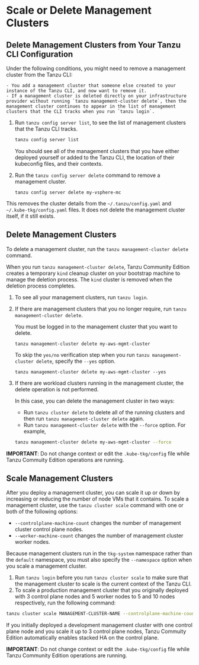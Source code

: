 # Scale or Delete Management Clusters
##  Delete Management Clusters from Your Tanzu CLI Configuration

Under the following conditions, you might need to remove a management cluster from the Tanzu CLI:

    - You add a management cluster that someone else created to your instance of the Tanzu CLI, and now want to remove it.
    - If a management cluster is deleted directly on your infrastructure provider without running `tanzu management-cluster delete`, then the management cluster continues to appear in the list of management clusters that the CLI tracks when you run `tanzu login`.

1. Run `tanzu config server list`, to see the list of management clusters that the Tanzu CLI tracks.

   ```sh
   tanzu config server list
   ```

   You should see all of the management clusters that you have either deployed yourself or added to the Tanzu CLI, the location of their kubeconfig files, and their contexts.

1. Run the `tanzu config server delete` command to remove a management cluster.

   ```
   tanzu config server delete my-vsphere-mc
   ```

This removes the cluster details from the `~/.tanzu/config.yaml` and `~/.kube-tkg/config.yaml` files. It does not delete the management cluster itself, if it still exists.

## Delete Management Clusters

To delete a management cluster, run the `tanzu management-cluster delete` command.

When you run `tanzu management-cluster delete`, Tanzu Community Edition creates a temporary `kind` cleanup cluster on your bootstrap machine to manage the deletion process. The `kind` cluster is removed when the deletion process completes.

1. To see all your management clusters, run `tanzu login`.

1. If there are management clusters that you no longer require, run `tanzu management-cluster delete`.

    You must be logged in to the management cluster that you want to delete.

    ```
    tanzu management-cluster delete my-aws-mgmt-cluster
    ```

    To skip the `yes/no` verification step when you run `tanzu management-cluster delete`, specify the `--yes` option.

    ```
    tanzu management-cluster delete my-aws-mgmt-cluster --yes
    ```

1. If there are workload clusters running in the management cluster, the delete operation is not performed.

   In this case, you can delete the management cluster in two ways:

   - Run `tanzu cluster delete` to delete all of the running clusters and then run `tanzu management-cluster delete` again.
   - Run `tanzu management-cluster delete` with the `--force` option. For example,

   ```sh
   tanzu management-cluster delete my-aws-mgmt-cluster --force
   ```

**IMPORTANT**: Do not change context or edit the `.kube-tkg/config` file while Tanzu Commuity Edition operations are running.

## Scale Management Clusters

After you deploy a management cluster, you can scale it up or down by increasing or reducing the number of node VMs that it contains. To scale a management cluster, use the `tanzu cluster scale` command with one or both of the following options:

* `--controlplane-machine-count` changes the number of management cluster control plane nodes.
* `--worker-machine-count` changes the number of management cluster worker nodes.

Because management clusters run in the `tkg-system` namespace rather than the `default` namespace, you must also specify the `--namespace` option when you scale a management cluster.

1. Run `tanzu login` before you run `tanzu cluster scale` to make sure that the management cluster to scale is the current context of the Tanzu CLI.
1. To scale a production management cluster that you originally deployed with 3 control plane nodes and 5 worker nodes to 5 and 10 nodes respectively, run the following command:

```sh
tanzu cluster scale MANAGEMENT-CLUSTER-NAME --controlplane-machine-count 5 --worker-machine-count 10 --namespace tkg-system
```

If you initially deployed a development management cluster with one control plane node and you scale it up to 3 control plane nodes, Tanzu Commuity Edition automatically enables stacked HA on the control plane.

**IMPORTANT**: Do not change context or edit the `.kube-tkg/config` file while Tanzu Community Edition operations are running.



